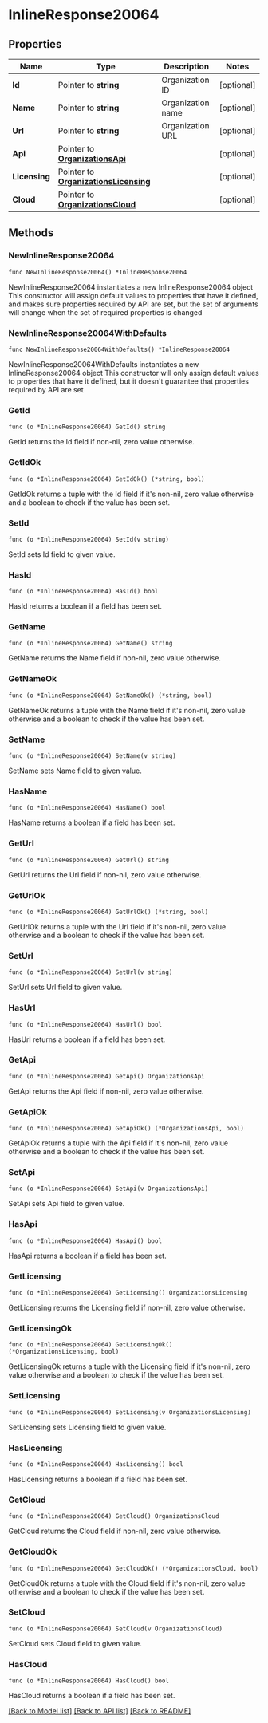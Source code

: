 # InlineResponse20064

## Properties

Name | Type | Description | Notes
------------ | ------------- | ------------- | -------------
**Id** | Pointer to **string** | Organization ID | [optional] 
**Name** | Pointer to **string** | Organization name | [optional] 
**Url** | Pointer to **string** | Organization URL | [optional] 
**Api** | Pointer to [**OrganizationsApi**](OrganizationsApi.md) |  | [optional] 
**Licensing** | Pointer to [**OrganizationsLicensing**](OrganizationsLicensing.md) |  | [optional] 
**Cloud** | Pointer to [**OrganizationsCloud**](OrganizationsCloud.md) |  | [optional] 

## Methods

### NewInlineResponse20064

`func NewInlineResponse20064() *InlineResponse20064`

NewInlineResponse20064 instantiates a new InlineResponse20064 object
This constructor will assign default values to properties that have it defined,
and makes sure properties required by API are set, but the set of arguments
will change when the set of required properties is changed

### NewInlineResponse20064WithDefaults

`func NewInlineResponse20064WithDefaults() *InlineResponse20064`

NewInlineResponse20064WithDefaults instantiates a new InlineResponse20064 object
This constructor will only assign default values to properties that have it defined,
but it doesn't guarantee that properties required by API are set

### GetId

`func (o *InlineResponse20064) GetId() string`

GetId returns the Id field if non-nil, zero value otherwise.

### GetIdOk

`func (o *InlineResponse20064) GetIdOk() (*string, bool)`

GetIdOk returns a tuple with the Id field if it's non-nil, zero value otherwise
and a boolean to check if the value has been set.

### SetId

`func (o *InlineResponse20064) SetId(v string)`

SetId sets Id field to given value.

### HasId

`func (o *InlineResponse20064) HasId() bool`

HasId returns a boolean if a field has been set.

### GetName

`func (o *InlineResponse20064) GetName() string`

GetName returns the Name field if non-nil, zero value otherwise.

### GetNameOk

`func (o *InlineResponse20064) GetNameOk() (*string, bool)`

GetNameOk returns a tuple with the Name field if it's non-nil, zero value otherwise
and a boolean to check if the value has been set.

### SetName

`func (o *InlineResponse20064) SetName(v string)`

SetName sets Name field to given value.

### HasName

`func (o *InlineResponse20064) HasName() bool`

HasName returns a boolean if a field has been set.

### GetUrl

`func (o *InlineResponse20064) GetUrl() string`

GetUrl returns the Url field if non-nil, zero value otherwise.

### GetUrlOk

`func (o *InlineResponse20064) GetUrlOk() (*string, bool)`

GetUrlOk returns a tuple with the Url field if it's non-nil, zero value otherwise
and a boolean to check if the value has been set.

### SetUrl

`func (o *InlineResponse20064) SetUrl(v string)`

SetUrl sets Url field to given value.

### HasUrl

`func (o *InlineResponse20064) HasUrl() bool`

HasUrl returns a boolean if a field has been set.

### GetApi

`func (o *InlineResponse20064) GetApi() OrganizationsApi`

GetApi returns the Api field if non-nil, zero value otherwise.

### GetApiOk

`func (o *InlineResponse20064) GetApiOk() (*OrganizationsApi, bool)`

GetApiOk returns a tuple with the Api field if it's non-nil, zero value otherwise
and a boolean to check if the value has been set.

### SetApi

`func (o *InlineResponse20064) SetApi(v OrganizationsApi)`

SetApi sets Api field to given value.

### HasApi

`func (o *InlineResponse20064) HasApi() bool`

HasApi returns a boolean if a field has been set.

### GetLicensing

`func (o *InlineResponse20064) GetLicensing() OrganizationsLicensing`

GetLicensing returns the Licensing field if non-nil, zero value otherwise.

### GetLicensingOk

`func (o *InlineResponse20064) GetLicensingOk() (*OrganizationsLicensing, bool)`

GetLicensingOk returns a tuple with the Licensing field if it's non-nil, zero value otherwise
and a boolean to check if the value has been set.

### SetLicensing

`func (o *InlineResponse20064) SetLicensing(v OrganizationsLicensing)`

SetLicensing sets Licensing field to given value.

### HasLicensing

`func (o *InlineResponse20064) HasLicensing() bool`

HasLicensing returns a boolean if a field has been set.

### GetCloud

`func (o *InlineResponse20064) GetCloud() OrganizationsCloud`

GetCloud returns the Cloud field if non-nil, zero value otherwise.

### GetCloudOk

`func (o *InlineResponse20064) GetCloudOk() (*OrganizationsCloud, bool)`

GetCloudOk returns a tuple with the Cloud field if it's non-nil, zero value otherwise
and a boolean to check if the value has been set.

### SetCloud

`func (o *InlineResponse20064) SetCloud(v OrganizationsCloud)`

SetCloud sets Cloud field to given value.

### HasCloud

`func (o *InlineResponse20064) HasCloud() bool`

HasCloud returns a boolean if a field has been set.


[[Back to Model list]](../README.md#documentation-for-models) [[Back to API list]](../README.md#documentation-for-api-endpoints) [[Back to README]](../README.md)


